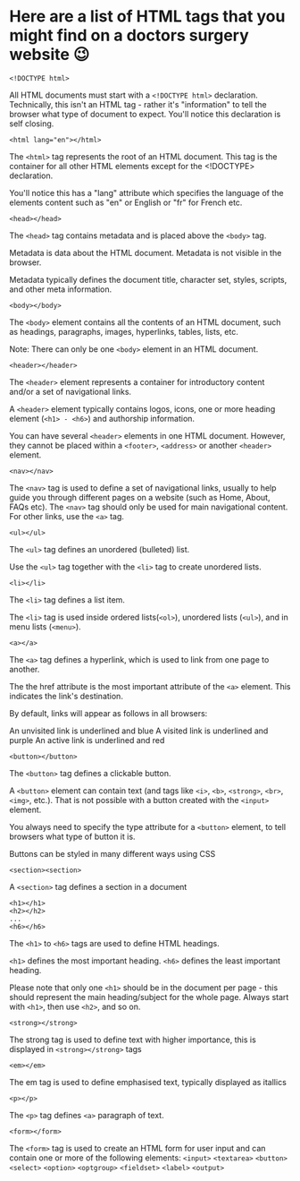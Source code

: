 # Here are a list of HTML tags that you might find on a doctors surgery website 😉

    <!DOCTYPE html>

All HTML documents must start with a `<!DOCTYPE html>` declaration. Technically, this isn't an HTML tag - rather it's "information" to tell the browser what type of document to expect. You'll notice this declaration is self closing.

    <html lang="en"></html>

The `<html>` tag represents the root of an HTML document. This tag is the container for all other HTML elements except for the <!DOCTYPE> declaration.

You'll notice this has a "lang" attribute which specifies the language of the elements content such as "en" or English or "fr" for French etc.

    <head></head>

The `<head>` tag contains metadata and is placed above the `<body>` tag.

Metadata is data about the HTML document. Metadata is not visible in the browser.

Metadata typically defines the document title, character set, styles, scripts, and other meta information.

    <body></body>

The `<body>` element contains all the contents of an HTML document, such as headings, paragraphs, images, hyperlinks, tables, lists, etc.

Note: There can only be one `<body>` element in an HTML document.

    <header></header>

The `<header>` element represents a container for introductory content and/or a set of navigational links.

A `<header>` element typically contains logos, icons, one or more heading element (`<h1> - <h6>`) and
authorship information.

You can have several `<header>` elements in one HTML document. However, they cannot be placed within a `<footer>`, `<address>` or another `<header>` element.

    <nav></nav>

The `<nav>` tag is used to define a set of navigational links, usually to help guide you through different pages on a website (such as Home, About, FAQs etc). The `<nav>` tag should only be used for main navigational content. For other links, use the `<a>` tag.

    <ul></ul>

The `<ul>` tag defines an unordered (bulleted) list.

Use the `<ul>` tag together with the `<li>` tag to create unordered lists.

    <li></li>

The `<li>` tag defines a list item.

The `<li>` tag is used inside ordered lists(`<ol>`), unordered lists (`<ul>`), and in menu lists (`<menu>`).

    <a></a>

The `<a>` tag defines a hyperlink, which is used to link from one page to another.

The the href attribute is the most important attribute of the `<a>` element. This indicates the link's destination.

By default, links will appear as follows in all browsers:

An unvisited link is underlined and blue
A visited link is underlined and purple
An active link is underlined and red

    <button></button>

The `<button>` tag defines a clickable button.

A `<button>` element can contain text (and tags like `<i>`, `<b>`, `<strong>`, `<br>`, `<img>`, etc.). That is not possible with a button created with the `<input>` element.

You always need to specify the type attribute for a `<button>` element, to tell browsers what type of button it is.

Buttons can be styled in many different ways using CSS

    <section><section>

A `<section>` tag defines a section in a document

    <h1></h1>
    <h2></h2>
    ...
    <h6></h6>

The `<h1>` to `<h6>` tags are used to define HTML headings.

`<h1>` defines the most important heading. `<h6>` defines the least important heading.

Please note that only one `<h1>` should be in the document per page - this should represent the main heading/subject for the whole page. Always start with `<h1>`, then use `<h2>`, and so on.

    <strong></strong>

The strong tag is used to define text with higher importance, this is displayed in `<strong></strong>` tags

    <em></em>

The em tag is used to define emphasised text, typically displayed as itallics

    <p></p>

The `<p>` tag defines `<a>` paragraph of text.

    <form></form>

The `<form>` tag is used to create an HTML form for user input and can contain one or more of the following elements:
`<input>`
`<textarea>`
`<button>`
`<select>`
`<option>`
`<optgroup>`
`<fieldset>`
`<label>`
`<output>`
